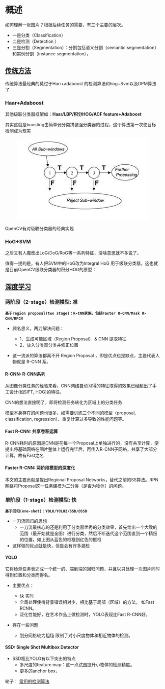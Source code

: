 # 概述

如何理解一张图片？根据后续任务的需要，有三个主要的层次。
* 一是分类（Classification）
* 二是检测（Detection ）
* 三是分割（Segmentation）：分割包括语义分割（semantic segmentation）和实例分割（instance segmentation），

##  [传统方法](https://www.zhihu.com/question/53438706)

传统算法最经典的莫过于Harr+adaboost 的检测算法和hog+Svm以及DPM算法了

### Haar+Adaboost 

其他级联分类器框架如：**Haar/LBP/积分HOG/ACF feature+Adaboost**

其实这就是boosting由简单弱分类拼装强分类器的过程，这个算法第一次使目标检测成为现实
  
<div align="center"> <img src="pic/级联分类器.jpg"/> </div>

OpenCV有对级联分类器的经典实现

### HoG+SVM

之后又有人魔改出LoG/DoG/RoG等一系列特征，没啥意思就不多说了。

值得一提的是，有人把SVM中的HoG改为Integral HoG 用于级联分类器。这也就是目前OpenCV级联分类器的积分HOG的原型：





##  [深度学习](https://zhuanlan.zhihu.com/p/34142321) 
 
### 两阶段（2-stage）检测模型: 准

**`基于region proposal(two stage)：R-CNN家族，包括Faster R-CNN/Mask R-CNN/RFCN`**

* 顾名思义，两刀解决问题：
   * 1、生成可能区域（Region Proposal） & CNN 提取特征
   * 2、放入分类器分类并修正位置

* 这一流派的算法都离不开 Region Proposal ，即是优点也是缺点，主要代表人物就是 R-CNN 系。

####  R-CNN: R-CNN系列
从图像分类任务的经验来看，CNN网络自动习得的特征取得的效果已经超出了手工设计(如SIFT, HOG)的特征。 

CNN的想法直接明了，即将检测任务转化为区域上的分类任务

模型本身存在的问题也很多，如需要训练三个不同的模型（proposal, classification, regression）、重复计算过多导致的性能问题等。


####  Fast R-CNN: 共享卷积运算 

R-CNN耗时的原因是CNN是在每一个Proposal上单独进行的，没有共享计算，便提出将基础网络在图片整体上运行完毕后，再传入R-CNN子网络，共享了大部分计算，故有Fast之名


#### Faster R-CNN: 两阶段模型的深度化 

本文的主要贡献是提出Regional Proposal Networks，替代之前的SS算法。RPN网络将Proposal这一任务建模为二分类（是否为物体）的问题。



### 单阶段（1-stage）检测模型: 快


**`基于回归(one-shot)：YOLO/YOLO2/SSD/DSSD`**

* 一刀流回归的思想  
   - 一刀流最核心的还是利用了分类器优秀的分类效果，首先给出一个大致的范围（最开始就是全图）进行分类，然后不断迭代这个范围直到一个精细的位置，如上图从蓝色的框框到红色的框框
* 这样做的优点就是快，但是会有许多漏检

#### YOLO

它将检测任务表述成一个统一的、端到端的回归问题，并且以只处理一次图片同时得到位置和分类而得名。 

* 主要优点： 
  - 快 实时
  - 全局处理使得背景错误相对少，相比基于局部（区域）的方法， 如Fast RCNN。
  - 泛化性能好，在艺术作品上做检测时，YOLO表现比Fast R-CNN好。

* 存在一些问题
  - 划分网格较为粗糙 限制了对小尺度物体和相近物体的检测。 


#### SSD: Single Shot Multibox Detector 

* SSD相比YOLO有以下突出的特点
  - 多尺度的feature map：这一点试图提升小物体的检测精度。
  - 更多的anchor box，


轮子： [常用的检测算法](https://github.com/tensorflow/models/tree/master/research/object_detection)


